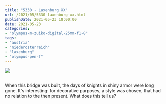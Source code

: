 ```yaml
---
title: "5330 - Laxenburg XX"
url: /2021/05/5330-laxenburg-xx.html
publishDate: 2021-05-23 18:00:00
date: 2021-05-23
categories:
- "olympus-m-zuiko-digital-25mm-f1-8"
tags:
- "austria"
- "niederosterreich"
- "laxenburg"
- "olympus-pen-f"
---
```

<div class="container">
<div class="center"><a target="_blank" href="https://d25zfm9zpd7gm5.cloudfront.net/1200x1200/2019/20190422_120348_lr.jpg"><img class="webfeedsFeaturedVisual" src="https://d25zfm9zpd7gm5.cloudfront.net/0600x0600/2019/20190422_120348_lr.jpg" /></a></div>
</div>
<br />

When this bridge was built, the days of knights in shiny
armor were long gone. It's interesting: for decorative
purposes, a style was chosen, that had no relation to the
then present. What does this tell us?
